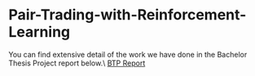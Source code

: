# Pair-Trading-with-Reinforcement-Learning

You can find extensive detail of the work we have done in the Bachelor Thesis Project report below.\\
[BTP Report](https://github.com/anmoljain13/Pair-Trading-with-Reinforcement-Learning/blob/main/BTP_report.pdf)
